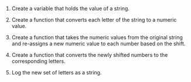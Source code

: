 1. Create a variable that holds the value of a string.

2. Create a function that converts each letter of the string to a numeric value.

3. Create a function that takes the numeric values from the original string and re-assigns a new numeric value to each number based on the shift.

4. Create a function that converts the newly shifted numbers to the corresponding letters.

5. Log the new set of letters as a string. 
